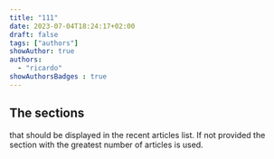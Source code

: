 ```yaml
---
title: "111"
date: 2023-07-04T18:24:17+02:00
draft: false
tags: ["authors"]
showAuthor: true
authors:
  - "ricardo"
showAuthorsBadges : true
---
```


## The sections

that should be displayed in the recent articles list. If not provided the section with the greatest number of articles is used.
